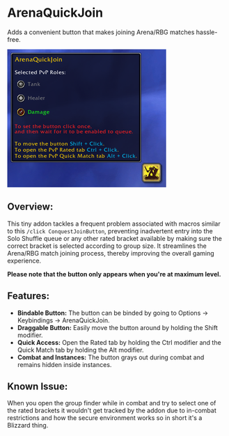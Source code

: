 # ArenaQuickJoin

Adds a convenient button that makes joining Arena/RBG matches hassle-free.

![ArenaQuickJoin](Screenshots/WelcomeTooltip.png)

## Overview:

This tiny addon tackles a frequent problem associated with macros similar to this `/click ConquestJoinButton`, preventing inadvertent entry into the Solo Shuffle queue or any other rated bracket available by making sure the correct bracket is selected according to group size. It streamlines the Arena/RBG match joining process, thereby improving the overall gaming experience.

**Please note that the button only appears when you're at maximum level.**

## Features:

- **Bindable Button:** The button can be binded by going to Options -> Keybindings -> ArenaQuickJoin.
- **Draggable Button:** Easily move the button around by holding the Shift modifier.
- **Quick Access:** Open the Rated tab by holding the Ctrl modifier and the Quick Match tab by holding the Alt modifier.
- **Combat and Instances:** The button grays out during combat and remains hidden inside instances.
  
## Known Issue:
When you open the group finder while in combat and try to select one of the rated brackets it wouldn't get tracked by the addon due to in-combat restrictions and how the secure environment works so in short it's a Blizzard thing.
